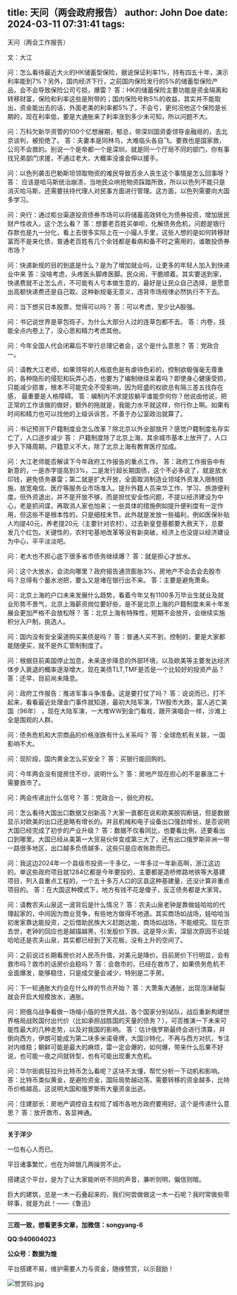 title: 天问（两会政府报告）
author: John Doe
date: 2024-03-11 07:31:41
tags:
---

天问（两会工作报告）<!--more-->

文：大江

问：怎么看待最近大火的HK储蓄型保险，据说保证利率1%，持有四五十年，演示利率能到7%？另外，国内经济下行，之前国内保险发行的5%的储蓄型保险产品，会不会导致保险公司亏损，爆雷？
答：HK的储蓄保险主要功能是资金隔离和转移财富，保险和利率这些是附带的；国内保险号称5%的收益，其实并不能取出，资金能出去的话，外面老美的利率都5%了，不会亏，更何况他这个保险是长期的，现在利率低，要是大通胀来了利率涨到多少未可知，所以问题不大。

问：万科欠新华资管的100个亿想展期，郁总，带深圳国资委领导金融局的，去北京谈判，被拒绝了。
答：夫妻本是同林鸟，大难临头各自飞。要救也是国家救，公司不会救的。别说一个是帝都一个是深圳，就是同一个厅局不同的部门，你有事找兄弟部门求援，不通过老大，大概率没谁会伸以援手。

问：以色列袭击巴勒斯坦领取物资的难民导致百余人丧生这个事情是怎么回事呀？
答： 应该是哈马斯统治崩溃，当地民众哄抢物资踩踏所致，所以以色列不能只是消灭哈马斯，还需要扶持代理人对民事方面进行管理。这方面，以色列需要向大国多学习。

问：央行：通过柜台渠道投资债券市场可以将储蓄高效转化为债券投资，增加居民财产性收入，这个怎么看？
答：想要老百姓买单呗，化解债务危机，问题是银行存款也是九一分化，看上去很多实际上在一小撮人手里，这些人想的是如何转移财富而不是来化债，普通老百姓有几个余钱都是看病和备不时之需用的，谁敢投债券市场？

问：快递新规的目的到底是什么？是为了增加就业吗，让更多的年轻人加入到快递业中来
答：没啥考虑，头疼医头脚疼医脚。民众闹，干脆顺着。其实要送到家，快递费就不止怎么点，不可能有人亏本做生意的，最好是让民众自己选择，是愿意出高额快递费还是自己取。这种新规毫无意义，违背市场规律必然执行不下去。

问：当下想买日本股票，觉得可以吗？
答：可以考虑，至少比A股强。

问：书记说世界是草包班子，为什么大部分人过的连草包都不去。
答：内卷，技能全点内卷上了，没心思和精力考虑其他。

问：今年全国人代会闭幕后不举行总理记者会，这个是什么意思？
答：党政合一。

问：请教大江老师，如果领导的人格底色是有虐待色彩的，控制欲极强毫无尊重的，各种隐形的侵犯和玩弄心态，也要为了编制继续呆着吗？即使身心健康受损，只能减少损害，根本不可能完全不受影响，因为旺盛的权欲总有隔三差五找存在感， 最重要是人格障碍。
答：编制内不求提拔躺平谁能奈何你？他说由他说，把正常的工作该做的做好，额外的拖就是，我能力水平就这样，你行你上啊。如果有时间和精力也可以找他的上级诉诉苦，不善于办公室政治就算了。

问：书记预测下户籍制度会怎么改革？除北京以外全部放开？感觉户籍制度名存实亡了，人口逐步减少
答： 户籍制度除了北京上海，其余城市基本上放开了，人口步入下降周期，户籍意义不大，除了北京上海有教育医疗加成。

问：大江老师能否解读下今年政府工作报告的重点工作。
答：政府工作报告中有新意的，一是赤字提高到3%，二是发行超长期国债，这个不必多说了，就是放水印钱，避免债务暴雷；第二就是扩大开放，全面取消制造业领域外资准入限制措施，放宽电信、医疗等服务业市场准入。提升外籍人员来华工作、学习、旅游便利度。但外资退出，并不是开放不够，而是担忧安全性问题，不提以经济建设为中心，老是抓间谍，再取消人家也怕来；一些具体的措施例如提升便利度有一定作用，但这些不是根本性的，只是细枝末节。此外就是发放一些福利，例如医保补贴人均提40元，养老提20元（主要针对农村），过去新皇登基都要大赦天下，总要发几个红包。关键性的，农村宅基地改革等没有新突破，经济上也没提以经济建设为中心，平平淡淡吧。

问：老大也不担心底下很多省市债务继续爆？
答：就是担心才放水。

问：这个大放水，会流向哪里？政府报告通货膨胀3%，房地产不会去会去股市吗？总得有个蓄水池把，要么又是堵在银行出不来。
答：主要是避免萧条。

问：北京上海的户口未来发展什么趋势，看着今年又有1100多万毕业生就业及就业形势不景气，北京上海薪资岗位要好些，是不是北京上海的户籍制度未来十年发展会更加严格不会放松呀？
答：北京上海有特殊性，短期不会放开，会继续实施积分入户制，挑选人。

问：国内没有安全渠道购买美债是吗？
答：普通人买不到，控制的，要是大家都能随便买，就不是外汇管制制度了。

问：根据目前美国停止加息，未来逐步降息的外部环境，以及欧美等主要发达经济体步入衰退的概率逐渐增大，现在美债TLT,TMF是否是一个比较好的投资产品？
答：还早，目前尚未降息。

问：政府工作报告：推进军事斗争准备。这是要打仗了吗？
答：说说而已，打不起来，看看最近处理金门事件就知道，最初大陆军演，TW股市大跌，富人逃亡美国（96年） ，现在大陆军演，一大堆WW到金门看戏，跟开演唱会一样，沙滩上全是围观的人群。

问：债务危机和大宗商品的价格涨跌有什么关系吗？
答：全球危机有关联，一国影响不大。

问：现阶段，国内黄金怎么买安全？
答：买银行能回购的。

问：今年两会没有提房住不炒，说明什么？
答：房地产现在担心的不是暴涨二十需要救市了。

问：两会传递出什么信号？
答：党政合一，弱化府权。

问：怎么看待大国出口数据又创新高？大家一直都在说和欧美脱钩断链，但是数据显示对欧美的出口还是略有增长的。并且机械和电子设备出口强劲增长，是否说明大国已经完成了初步的产业升级？
答：数据不仅看同比，也要看比例，还要看出口到哪里。大国已经从美第一大贸易伙伴变成第三大了，还有出口俄罗斯非洲一带一路很多地区，出口越多负债越多，这些只是应收账款而已。

问：我这边2024年一个县级市投资一千多亿，一年多过一年新高啊，浙江这边的。单这些政府项目就1284亿都是今年要投的，主要都是造桥修路地铁等大基建项目，列入县重点工程的，一个五十多万人口的区县这种基建量，还没计算非重点项目的。
答：在大国这种模式下，地方有钱不花是傻子，反正债务都是大家背。

问：请教农夫山泉这一波背后是什么情况？
答：农夫山泉老钟是靠做娃哈哈的代理起家的，中间因为商业竞争，有些地方做得不地道。其实商场如战场，娃哈哈当初发家靠达能投资，之后借助民族大义赶跑达能，商场如战场，不能细究。现在宗去世，老钟的回应也是越描越黑，引发股价下跌。这是导火索，深层次原因不论娃哈哈还是农夫山泉，其实都已经到了天花板，没有上升的空间了。

问：之前说过长期看房价对人民币升值，对美元是降价。目前房价下行明显，会有救市吗？救市的话房价会稳吗？
答：会救市的，已经在救市了，如果债务危机不全面爆发，能够稳住，只是成交量会减少，特别是二手房。

问：下一轮通胀大约会在什么样的节点开始？
答：大萧条大通胀，出现泡沫破裂就会开启大规模放水，通胀。

问：把俄乌战争看做一场缩小版的世界大战，各个国家分别站队，战后重新构建世界格局战败国付出代价（比如承担战胜国的天量的债务？），可否推演一下未来可能性最大的几种走势，以及对我国的影响。
答：估计俄罗斯最终会进行清算，并倒向西方，伊朗可能成为第二块多米诺骨牌，大国沙特化，不再与西方对抗，专注对内维稳；朝鲜可能是最大的麻烦，雷一定会爆的，如何爆，带来什么后果不好说，也可能一夜之间就转型，也有可能出现重大危机。

问：华尔街疯狂拉升比特币怎么看呢？这块不太懂，帮忙分析一下动机和影响。
答：比特币类似黄金，是避险资金，国际局势越动荡，需要转移的资金越多，比特币价格越高，这说明大国和俄罗斯有大量资金出逃。

问：住建部长：房地产调控自主权给了城市各地方政府要用好。这个是传递什么意思？
答：放开救市，各显神通。
- - -
**关于洋少**

一位有心人而已。

平日诸事繁忙，也在为碎银几两操劳不止。

搭建这个平台，是为了让大家能听听不同的声音，兼听则明，偏信则暗。

巨大的建筑，总是一木一石叠起来的，我们何尝做做这一木一石呢？我时常做些零碎事，就是为此！——《鲁迅》

---

**三观一致，想看更多文章，加微信：songyang-6**

**QQ:940604023**

**公众号：数据为煌** 

平台搭建不易，维护需要人力与资金，随缘赞赏，以示鼓励！

![赞赏码.jpg](/images/zanshang.jpg)

